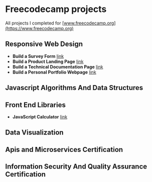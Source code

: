 # Freecodecamp projects
All projects I completed for [www.freecodecamp.org](https://www.freecodecamp.org)

## Responsive Web Design

* **Build a Survey Form** [link](http://jm18457.com/freecodecamp-projects/responsive-web-design/build-a-survey-form/index.html)
* **Build a Product Landing Page** [link](http://jm18457.com/freecodecamp-projects/responsive-web-design/product-landing-page/index.html)
* **Build a Technical Documentation Page** [link](http://jm18457.com/freecodecamp-projects/responsive-web-design/technical-documentation-page/index.html)
* **Build a Personal Portfolio Webpage** [link](http://jm18457.com/freecodecamp-projects/responsive-web-design/personal-portfolio-webpage/index.html)

## Javascript Algorithms And Data Structures

## Front End Libraries

* **JavaScript Calculator** [link](http://jm18457.com/freecodecamp-projects/front-end-libraries/javascript-calculator/build/index.html)

## Data Visualization

## Apis and Microservices Certification

## Information Security And Quality Assurance Certification